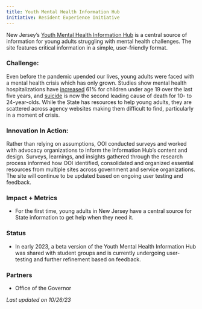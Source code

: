 ```yaml
---
title: Youth Mental Health Information Hub
initiative: Resident Experience Initiative
---
```


New Jersey’s [Youth Mental Health Information Hub](http://youthhelp.nj.gov) is a central source of information for young adults struggling with mental health challenges. The site features critical information in a simple, user-friendly format.

### Challenge:
Even before the pandemic upended our lives, young adults were faced with a mental health crisis which has only grown. Studies show mental health hospitalizations have [increased](https://www.forbes.com/sites/debgordon/2022/09/30/the-kids-are-not-alright-new-report-shows-pediatric-mental-health-hospitalizations-rose-61/?sh=2ca1dd5c7eb7) 61% for children under age 19 over the last five years, and [suicide](https://www.cdc.gov/nchs/products/databriefs/db433.htm) is now the second leading cause of death for 10- to 24-year-olds. While the State has resources to help young adults, they are scattered across agency websites making them difficult to find, particularly in a moment of crisis.

### Innovation In Action:
Rather than relying on assumptions, OOI conducted surveys and worked with advocacy organizations to inform the Information Hub’s content and design. Surveys, learnings, and insights gathered through the research process informed how OOI identified, consolidated and organized essential resources from multiple sites across government and service organizations. The site will continue to be updated based on ongoing user testing and feedback.

### Impact + Metrics

- For the first time, young adults in New Jersey have a central source for State information to get help when they need it.

### Status

- In early 2023, a beta version of the Youth Mental Health Information Hub was shared with student groups and is currently undergoing user-testing and further refinement based on feedback.

### Partners

- Office of the Governor

*Last updated on 10/26/23*